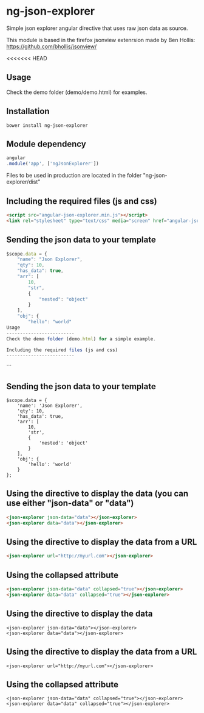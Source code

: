 # ng-json-explorer

Simple json explorer angular directive that uses raw json data as source.

This module is based in the firefox jsonview extenrsion made by Ben Hollis: https://github.com/bhollis/jsonview/

<<<<<<< HEAD
## Usage

Check the demo folder (demo/demo.html) for examples.

## Installation

```
bower install ng-json-explorer
```

## Module dependency

```js
angular
.module('app', ['ngJsonExplorer'])
```

Files to be used in production are located in the folder "ng-json-explorer/dist"

## Including the required files (js and css)

```html
<script src="angular-json-explorer.min.js"></script> 
<link rel="stylesheet" type="text/css" media="screen" href="angular-json-explorer.css" />
```

## Sending the json data to your template

```js
$scope.data = {
	"name": "Json Explorer",
	"qty": 10,
	"has_data": true,
	"arr": [
		10,
		"str",
		{
			"nested": "object"
		}
	],
	"obj": {
		"hello": "world"
Usage
-------------------------
Check the demo folder (demo.html) for a simple example.

Including the required files (js and css)
-------------------------
```
<script src="gd-ui-jsonexplorer.js"></script> 
<link rel="stylesheet" type="text/css" media="screen" href="../src/gd-ui-jsonexplorer.css" />
```

Sending the json data to your template
-------------------------
```
$scope.data = {
	'name': 'Json Explorer',
	'qty': 10,
	'has_data': true,
	'arr': [
		10,
		'str',
		{
			'nested': 'object'
		}
	],
	'obj': {
		'hello': 'world'
	}
};
```

## Using the directive to display the data (you can use either "json-data" or "data")

```html
<json-explorer json-data="data"></json-explorer>
<json-explorer data="data"></json-explorer>
```

## Using the directive to display the data from a URL

```html
<json-explorer url="http://myurl.com"></json-explorer>
```

## Using the collapsed attribute

```html
<json-explorer json-data="data" collapsed="true"></json-explorer>
<json-explorer data="data" collapsed="true"></json-explorer>
```
Using the directive to display the data
-------------------------
```
<json-explorer json-data="data"></json-explorer>
<json-explorer data="data"></json-explorer>
```

Using the directive to display the data from a URL
-------------------------
```
<json-explorer url="http://myurl.com"></json-explorer>
```
Using the collapsed attribute
-------------------------
```
<json-explorer json-data="data" collapsed="true"></json-explorer>
<json-explorer data="data" collapsed="true"></json-explorer>
```
